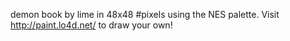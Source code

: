demon book by lime in 48x48 #pixels using the NES palette. Visit http://paint.lo4d.net/ to draw your own! 